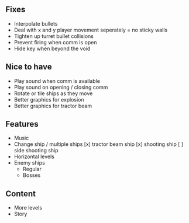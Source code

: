 ## Fixes

- Interpolate bullets
- Deal with x and y player movement seperately = no sticky walls
- Tighten up turret bullet collisions
- Prevent firing when comm is open
- Hide key when beyond the void

## Nice to have

- Play sound when comm is available
- Play sound on opening / closing comm
- Rotate or tile ships as they move
- Better graphics for explosion
- Better graphics for tractor beam

## Features

- Music
- Change ship / multiple ships
  [x] tractor beam ship
  [x] shooting ship
  [ ] side shooting ship
- Horizontal levels
- Enemy ships
  - Regular
  - Bosses

## Content

- More levels
- Story

